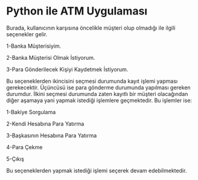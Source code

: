 # Python ile ATM Uygulaması
Burada, kullanıcının karşısına öncelikle müşteri olup olmadığı ile ilgili seçenekler gelir.

1-Banka Müşterisiyim.

2-Banka Müşterisi Olmak İstiyorum.

3-Para Gönderilecek Kişiyi Kaydetmek İstiyorum.

Bu seçeneklerden ikincisini seçmesi durumunda kayıt işlemi yapması gerekecektir. Üçüncüsü ise para gönderme durumunda yapılması gereken durumdur. İlkini seçmesi durumunda
zaten kayıtlı bir müşteri olacağından diğer aşamaya yani yapmak istediği işlemlere geçmektedir. Bu işlemler ise:

1-Bakiye Sorgulama

2-Kendi Hesabına Para Yatırma

3-Başkasının Hesabına Para Yatırma

4-Para Çekme

5-Çıkış

Bu seçeneklerden yapmak istediği işlemi seçerek devam edebilmektedir.
